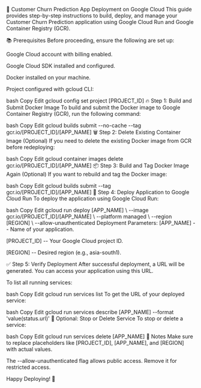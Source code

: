 🚀 Customer Churn Prediction App Deployment on Google Cloud This guide
provides step-by-step instructions to build, deploy, and manage your
Customer Churn Prediction application using Google Cloud Run and Google
Container Registry (GCR).

📚 Prerequisites Before proceeding, ensure the following are set up:

Google Cloud account with billing enabled.

Google Cloud SDK installed and configured.

Docker installed on your machine.

Project configured with gcloud CLI:

bash Copy Edit gcloud config set project \[PROJECT_ID\] 🔥 Step 1: Build
and Submit Docker Image To build and submit the Docker image to Google
Container Registry (GCR), run the following command:

bash Copy Edit gcloud builds submit \--no-cache \--tag
gcr.io/\[PROJECT_ID\]/\[APP_NAME\] 🗑️ Step 2: Delete Existing Container
Image (Optional) If you need to delete the existing Docker image from
GCR before redeploying:

bash Copy Edit gcloud container images delete
gcr.io/\[PROJECT_ID\]/\[APP_NAME\] 📦 Step 3: Build and Tag Docker Image
Again (Optional) If you want to rebuild and tag the Docker image:

bash Copy Edit gcloud builds submit \--tag
gcr.io/\[PROJECT_ID\]/\[APP_NAME\] 🚀 Step 4: Deploy Application to
Google Cloud Run To deploy the application using Google Cloud Run:

bash Copy Edit gcloud run deploy \[APP_NAME\] \\ \--image
gcr.io/\[PROJECT_ID\]/\[APP_NAME\] \\ \--platform managed \\ \--region
\[REGION\] \\ \--allow-unauthenticated Deployment Parameters:
\[APP_NAME\] -- Name of your application.

\[PROJECT_ID\] -- Your Google Cloud project ID.

\[REGION\] -- Desired region (e.g., asia-south1).

✅ Step 5: Verify Deployment After successful deployment, a URL will be
generated. You can access your application using this URL.

To list all running services:

bash Copy Edit gcloud run services list To get the URL of your deployed
service:

bash Copy Edit gcloud run services describe \[APP_NAME\] \--format
\'value(status.url)\' 🛑 Optional: Stop or Delete Service To stop or
delete a service:

bash Copy Edit gcloud run services delete \[APP_NAME\] 🎯 Notes Make
sure to replace placeholders like \[PROJECT_ID\], \[APP_NAME\], and
\[REGION\] with actual values.

The \--allow-unauthenticated flag allows public access. Remove it for
restricted access.

Happy Deploying! 🎉
